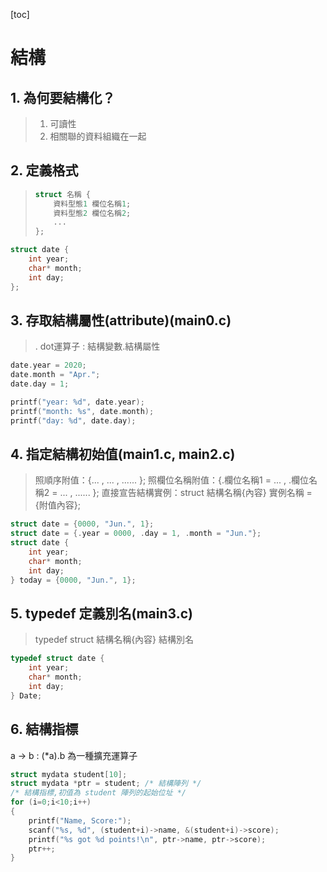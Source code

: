 [toc]

# 結構

## 1. 為何要結構化？
> 1. 可讀性
> 2. 相關聯的資料組織在一起

## 2. 定義格式
> ``` c
> struct 名稱 {
>     資料型態1 欄位名稱1;
>     資料型態2 欄位名稱2;
>     ...
> };
> ```
``` c
struct date {
    int year;
    char* month;
    int day;
};
```

## 3. 存取結構屬性(attribute)(main0.c)
> . dot運算子 : 結構變數.結構屬性
``` c
date.year = 2020;
date.month = "Apr.";
date.day = 1;

printf("year: %d", date.year);
printf("month: %s", date.month);
printf("day: %d", date.day);
```

## 4. 指定結構初始值(main1.c, main2.c)
> 照順序附值：{... , ... , ...... };
> 照欄位名稱附值：{.欄位名稱1 = ... , .欄位名稱2 = ... , ...... };
> 直接宣告結構實例：struct 結構名稱{內容} 實例名稱 = {附值內容}; 
``` c
struct date = {0000, "Jun.", 1};
struct date = {.year = 0000, .day = 1, .month = "Jun."};
struct date {
    int year;
    char* month;
    int day;
} today = {0000, "Jun.", 1};
```

## 5. typedef 定義別名(main3.c)
> typedef struct 結構名稱{內容} 結構別名
``` c
typedef struct date {
    int year;
    char* month;
    int day;
} Date;
```

## 6. 結構指標
a -> b : (*a).b 為一種擴充運算子
``` c
struct mydata student[10];
struct mydata *ptr = student; /* 結構陣列 */
/* 結構指標,初值為 student 陣列的起始位址 */
for (i=0;i<10;i++)
{
    printf("Name, Score:");
    scanf("%s, %d", (student+i)->name, &(student+i)->score);
    printf("%s got %d points!\n", ptr->name, ptr->score);
    ptr++;
}
```